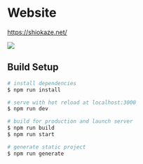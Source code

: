 Website
==

https://shiokaze.net/

<a href="https://travis-ci.org/shiokaze-office/website" title="travis"><img src="https://img.shields.io/travis/shiokaze-office/website.svg?style=for-the-badge"></a>

Build Setup
--

```sh
# install dependencies
$ npm run install

# serve with hot reload at localhost:3000
$ npm run dev

# build for production and launch server
$ npm run build
$ npm run start

# generate static project
$ npm run generate
```
